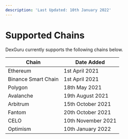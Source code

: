 ```yaml
---
description: 'Last Updated: 10th January 2022'
---
```


# Supported Chains

DexGuru currently supports the following chains below.

| Chain               | Date Added         |
| ------------------- | ------------------ |
| Ethereum            | 1st April 2021     |
| Binance Smart Chain | 1st April 2021     |
| Polygon             | 18th May 2021      |
| Avalanche           | 19th August 2021   |
| Arbitrum            | 15th October 2021  |
| Fantom              | 20th October 2021  |
| CELO                | 10th November 2021 |
| Optimism            | 10th January 2022  |
